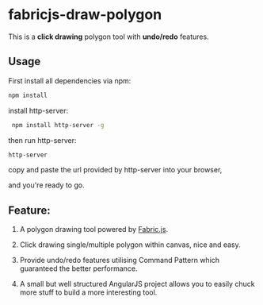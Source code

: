 fabricjs-draw-polygon
==========
This is a **click drawing** polygon tool with **undo/redo** features. 


Usage
-----

First install all dependencies via npm:

```bash
npm install 
```

install http-server:

```bash
 npm install http-server -g
```

then run http-server: 

```bash
http-server
```

copy and paste the url provided by http-server into your browser,

and you're ready to go.

Feature:
-----

1. A polygon drawing tool powered by [Fabric.js](https://github.com/kangax/fabric.js/).

2. Click drawing single/multiple polygon within canvas, nice and easy.

3. Provide undo/redo features utilising Command Pattern which guaranteed the better performance.

4. A small but well structured AngularJS project allows you to easily chuck more stuff to build a more interesting tool.
